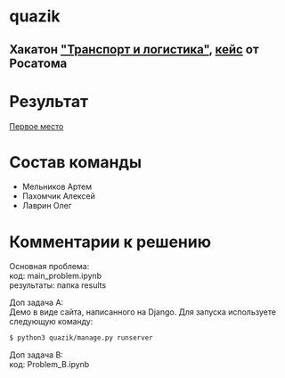 # quazik
## Хакатон ["Транспорт и логистика"](https://leadersofdigital.ru/event/63011/case/958469), [кейс](https://lodmedia.hb.bizmrg.com/cases/958469/%D0%A0%D0%BE%D1%81%D0%B0%D1%82%D0%BE%D0%BC.pdf) от Росатома
# Результат
[Первое место](https://leadersofdigital.ru/event/63011/case/958469/results)
# Состав команды
* Мельников Артем
* Пахомчик Алексей
* Лаврин Олег

# Комментарии к решению


Основная проблема: <br/>
  код: main_problem.ipynb<br/>
  результаты:  папка results<br/>
 
Доп задача A:<br/>
  Демо в виде сайта, написанного на Django. Для запуска используете следующую команду:
  ```sh
  $ python3 quazik/manage.py runserver
  ```
 
Доп задача B:<br/>
  код: Problem_B.ipynb
 
